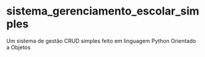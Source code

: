 # sistema_gerenciamento_escolar_simples
Um sistema de gestão CRUD simples feito em linguagem Python Orientado a Objetos

